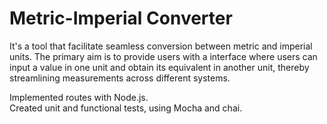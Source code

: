 # Metric-Imperial Converter
It's a tool that facilitate seamless conversion between metric and imperial units. The primary aim is to provide users with a interface where users can input a value in one unit and obtain its equivalent in another unit, thereby streamlining measurements across different systems.

Implemented routes with Node.js. <br />
Created unit and functional tests, using Mocha and chai.
